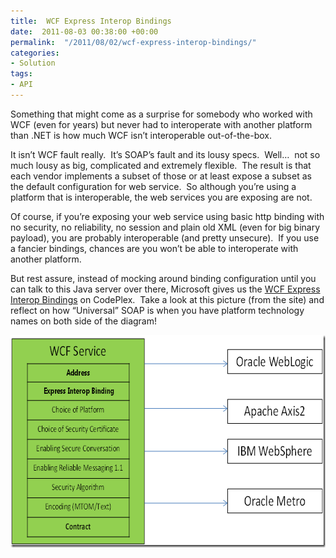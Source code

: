 ```yaml
---
title:  WCF Express Interop Bindings
date:  2011-08-03 00:38:00 +00:00
permalink:  "/2011/08/02/wcf-express-interop-bindings/"
categories:
- Solution
tags:
- API
---
```

<p>Something that might come as a surprise for somebody who worked with WCF (even for years) but never had to interoperate with another platform than .NET is how much WCF isn’t interoperable out-of-the-box.</p>  <p>It isn’t WCF fault really.&#160; It’s SOAP’s fault and its lousy specs.&#160; Well…&#160; not so much lousy as big, complicated and extremely flexible.&#160; The result is that each vendor implements a subset of those or at least expose a subset as the default configuration for web service.&#160; So although you’re using a platform that is interoperable, the web services you are exposing are not.</p>  <p>Of course, if you’re exposing your web service using basic http binding with no security, no reliability, no session and plain old XML (even for big binary payload), you are probably interoperable (and pretty unsecure).&#160; If you use a fancier bindings, chances are you won’t be able to interoperate with another platform.</p>  <p>But rest assure, instead of mocking around binding configuration until you can talk to this Java server over there, Microsoft gives us the <a href="http://wcf.codeplex.com/wikipage?title=WCF%20Express%20Interop%20Bindings" target="_blank">WCF Express Interop Bindings</a> on CodePlex.&#160; Take a look at this picture (from the site) and reflect on how “Universal” SOAP is when you have platform technology names on both side of the diagram!</p>  <p><a href="assets/2011/8/wcf-express-interop-bindings/clip_image001_2.png"><img style="background-image:none;border-bottom:0;border-left:0;padding-left:0;padding-right:0;display:inline;border-top:0;border-right:0;padding-top:0;" title="clip_image001_2" border="0" alt="clip_image001_2" src="assets/2011/8/wcf-express-interop-bindings/clip_image001_2_thumb.png" width="665" height="340" /></a></p>